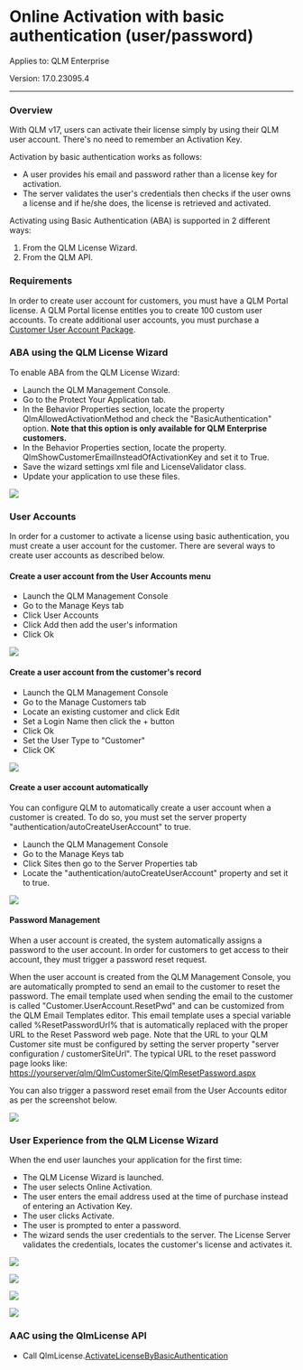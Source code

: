 # Online Activation with basic authentication (user/password)

Applies to: QLM Enterprise

Version: 17.0.23095.4

***

### Overview

With QLM v17, users can activate their license simply by using their QLM user account. There's no need to remember an Activation Key.

Activation by basic authentication works as follows:

* A user provides his email and password rather than a license key for activation.
* The server validates the user's credentials then checks if the user owns a license and if he/she does, the license is retrieved and activated.

Activating using Basic Authentication (ABA) is supported in 2 different ways:

1. From the QLM License Wizard.
2. From the QLM API.

### Requirements

In order to create user account for customers, you must have a QLM Portal license. A QLM Portal license entitles you to create 100 custom user accounts. To create additional user accounts, you must purchase a [Customer User Account Package](https://soraco.co/product/qlm-customer-user-account/).

### ABA using the QLM License Wizard

To enable ABA from the QLM License Wizard:

* Launch the QLM Management Console.
* Go to the Protect Your Application tab.
* In the Behavior Properties section, locate the property QlmAllowedActivationMethod and check the "BasicAuthentication" option. **Note that this option is only available for QLM Enterprise customers.**
* In the Behavior Properties section, locate the property. QlmShowCustomerEmailInsteadOfActivationKey and set it to True.
* Save the wizard settings xml file and LicenseValidator class.
* Update your application to use these files.

![](https://support.soraco.co/hc/article\_attachments/14625882743188)

### User Accounts

In order for a customer to activate a license using basic authentication, you must create a user account for the customer. There are several ways to create user accounts as described below.

#### Create a user account from the User Accounts menu

* Launch the QLM Management Console
* Go to the Manage Keys tab
* Click User Accounts
* Click Add then add the user's information
* Click Ok

![](https://support.soraco.co/hc/article\_attachments/14625725028756)

#### Create a user account from the customer's record

* Launch the QLM Management Console
* Go to the Manage Customers tab
* Locate an existing customer and click Edit
* Set a Login Name then click the + button
* Click Ok
* Set the User Type to "Customer"
* Click OK

![](https://support.soraco.co/hc/article\_attachments/14625591122836)

#### Create a user account automatically

You can configure QLM to automatically create a user account when a customer is created. To do so, you must set the server property "authentication/autoCreateUserAccount" to true.

* Launch the QLM Management Console
* Go to the Manage Keys tab
* Click Sites then go to the Server Properties tab
* Locate the "authentication/autoCreateUserAccount" property and set it to true.

![](https://support.soraco.co/hc/article\_attachments/14625785443476)

#### Password Management

When a user account is created, the system automatically assigns a password to the user account. In order for customers to get access to their account, they must trigger a password reset request.

When the user account is created from the QLM Management Console, you are automatically prompted to send an email to the customer to reset the password. The email template used when sending the email to the customer is called "Customer.UserAccount.ResetPwd" and can be customized from the QLM Email Templates editor. This email template uses a special variable called %ResetPasswordUrl% that is automatically replaced with the proper URL to the Reset Password web page. Note that the URL to your QLM Customer site must be configured by setting the server property "server configuration / customerSiteUrl". The typical URL to the reset password page looks like: [https://yourserver/qlm/QlmCustomerSite/QlmResetPassword.aspx](https://your/)

&#x20;

You can also trigger a password reset email from the User Accounts editor as per the screenshot below.

![](https://support.soraco.co/hc/article\_attachments/14625913046420)

### User Experience from the QLM License Wizard

When the end user launches your application for the first time:

* The QLM License Wizard is launched.
* The user selects Online Activation.
* The user enters the email address used at the time of purchase instead of entering an Activation Key.
* The user clicks Activate.
* The user is prompted to enter a password.
* The wizard sends the user credentials to the server. The License Server validates the credentials, locates the customer's license and activates it.

![](https://support.soraco.co/hc/article\_attachments/14631961064596)

![](https://support.soraco.co/hc/article\_attachments/14632039691540)

![](https://support.soraco.co/hc/article\_attachments/14632097732116)

![](https://support.soraco.co/hc/article\_attachments/14632277039252)

### AAC using the QlmLicense API

* Call QlmLicense.[ActivateLicenseByBasicAuthentication](../api-reference/qlmlicense/application-methods/activatelicensebybasicauthentication.md)

